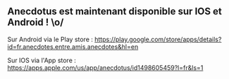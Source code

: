 ## Anecdotus est maintenant disponible sur IOS et Android ! \o/

Sur Android via le Play store : 
https://play.google.com/store/apps/details?id=fr.anecdotes.entre.amis.anecdotes&hl=en

Sur IOS via l'App store : 
https://apps.apple.com/us/app/anecdotus/id1498605459?l=fr&ls=1